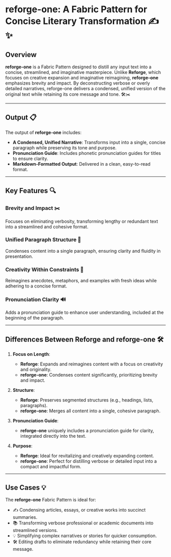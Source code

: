 # reforge-one: A Fabric Pattern for Concise Literary Transformation ✍️✨

## Overview

**reforge-one** is a Fabric Pattern designed to distill any input text into a concise, streamlined, and imaginative masterpiece. Unlike **Reforge**, which focuses on creative expansion and imaginative reimagining, **reforge-one** emphasizes brevity and impact. By deconstructing verbose or overly detailed narratives, reforge-one delivers a condensed, unified version of the original text while retaining its core message and tone. 🛠️✂️

---

## Output 📋

The output of **reforge-one** includes:

- **A Condensed, Unified Narrative**: Transforms input into a single, concise paragraph while preserving its tone and purpose.
- **Pronunciation Guide**: Includes phonetic pronunciation guides for titles to ensure clarity.
- **Markdown-Formatted Output**: Delivered in a clean, easy-to-read format.

---

## Key Features 🔍

### Brevity and Impact ✂️
Focuses on eliminating verbosity, transforming lengthy or redundant text into a streamlined and cohesive format.

### Unified Paragraph Structure 🧩
Condenses content into a single paragraph, ensuring clarity and fluidity in presentation.

### Creativity Within Constraints 🌟
Reimagines anecdotes, metaphors, and examples with fresh ideas while adhering to a concise format.

### Pronunciation Clarity 🔊
Adds a pronunciation guide to enhance user understanding, included at the beginning of the paragraph.

---

## Differences Between Reforge and reforge-one 🛠️

1. **Focus on Length**:  
   - **Reforge**: Expands and reimagines content with a focus on creativity and originality.  
   - **reforge-one**: Condenses content significantly, prioritizing brevity and impact.

2. **Structure**:  
   - **Reforge**: Preserves segmented structures (e.g., headings, lists, paragraphs).  
   - **reforge-one**: Merges all content into a single, cohesive paragraph.

3. **Pronunciation Guide**:  
   - **reforge-one** uniquely includes a pronunciation guide for clarity, integrated directly into the text.

4. **Purpose**:  
   - **Reforge**: Ideal for revitalizing and creatively expanding content.  
   - **reforge-one**: Perfect for distilling verbose or detailed input into a compact and impactful form.

---

## Use Cases 💡

The **reforge-one** Fabric Pattern is ideal for:

- ✍️ Condensing articles, essays, or creative works into succinct summaries.
- 📚 Transforming verbose professional or academic documents into streamlined versions.
- 💡 Simplifying complex narratives or stories for quicker consumption.
- 🛠️ Editing drafts to eliminate redundancy while retaining their core message.
